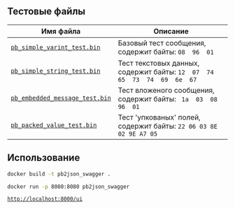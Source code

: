 
## Тестовые файлы  
| Имя файла | Описание |  
| --------- | -------- |  
| [`pb_simple_varint_test.bin`](./testfiles/pb_simple_varint_test.bin) | Базовый тест сообщения, содержит байты: `08  96  01`|
| [`pb_simple_string_test.bin`](./testfiles/pb_simple_string_test.bin) | Тест текстовых данных, содержит байты: `12  07  74  65  73  74  69  6e  67` |
| [`pb_embedded_message_test.bin`](./testfiles/pb_embedded_message_test.bin) | Тест вложеного сообщения, содержит байты: ` 1a  03  08  96  01` |
| [`pb_packed_value_test.bin`](./testfiles/pb_packed_value_test.bin) | Тест 'упкованых' полей, содержит байты: `22 06 03 8E  02 9E A7 05` |


## Использование
```bash
docker build -t pb2json_swagger .

docker run -p 8080:8080 pb2json_swagger
```
[`http://localhost:8000/ui`](http://localhost:8000/ui)